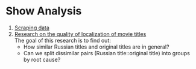 # Show Analysis

1. [Scraping data](https://github.com/Extremesarova/shows_analysis/blob/main/shows_analysis/parsing_pages/)
2. [Research on the quality of localization of movie titles](https://github.com/Extremesarova/shows_analysis/tree/main/shows_analysis/notebooks/analysis/1_title_localization_analysis)  
The goal of this research is to find out:
   * How similar Russian titles and original titles are in general?
   * Can we split dissimilar pairs (Russian title::original title) into groups by root cause?
